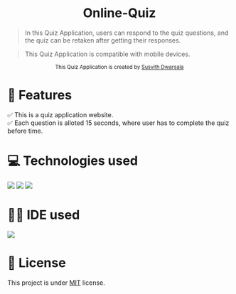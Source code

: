 <h1 align="center">Online-Quiz</h1> 
 
> In this Quiz Application, users can respond to the quiz questions, and the quiz can be retaken after getting their responses. 

> This Quiz Application is compatible with mobile devices.

<div align="center">
<sub>This Quiz Application is created by
<a href="https://github.com/susvithareddy">Susvith Dwarsala </a>
</sub>
</div>

# 📝 Features 
✅ This is a quiz application website. <br>
✅ Each question is alloted 15 seconds, where user has to complete the quiz before time. 

# 💻 Technologies used
<img src="https://img.shields.io/badge/HTML5-FF3300?style=for-the-badge&logo=html5&logoColor=white">
<img src="https://img.shields.io/badge/CSS3-0066FF?style=for-the-badge&logo=css3&logoColor=white">
<img src="https://img.shields.io/badge/JavaScript-FFF600?style=for-the-badge&logo=javascript&logoColor=white">

# 👩‍💻 IDE used
<img src="https://img.shields.io/badge/Visual_Studio_Code-0078D4?style=for-the-badge&logo=visual%20studio%20code&logoColor=white">

# 📕 License
This project is under <a href="https://github.com/ValentineFernandes/Quiz-Application/blob/main/LICENSE">MIT</a> license.
